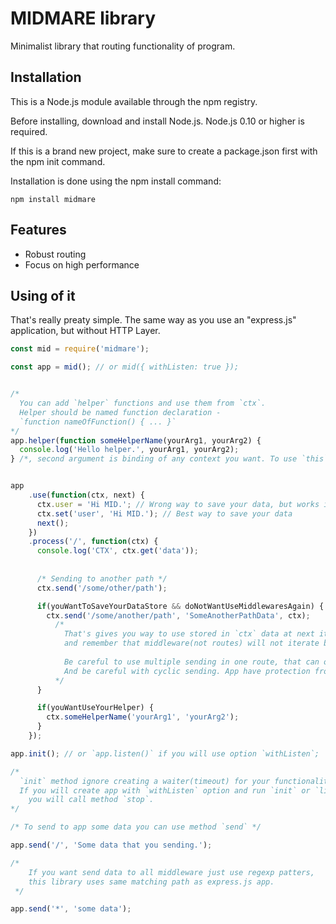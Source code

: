 # MIDMARE library

Minimalist library that routing functionality of program.

## Installation

This is a Node.js module available through the npm registry.

Before installing, download and install Node.js. Node.js 0.10 or higher is required.

If this is a brand new project, make sure to create a package.json first with the npm init command.

Installation is done using the npm install command:

```npm install midmare```

## Features

* Robust routing
* Focus on high performance

## Using of it

That's really preaty simple. The same way as you use an "express.js" application,
but without HTTP Layer.

```js
const mid = require('midmare');

const app = mid(); // or mid({ withListen: true });


/* 
  You can add `helper` functions and use them from `ctx`.
  Helper should be named function declaration - 
  `function nameOfFunction() { ... }`
*/
app.helper(function someHelperName(yourArg1, yourArg2) {
  console.log('Hello helper.', yourArg1, yourArg2);
} /*, second argument is binding of any context you want. To use `this` in function, by default - `app` */);


app
    .use(function(ctx, next) {
      ctx.user = 'Hi MID.'; // Wrong way to save your data, but works in current iteration context.
      ctx.set('user', 'Hi MID.'); // Best way to save your data
      next();
    })
    .process('/', function(ctx) {
      console.log('CTX', ctx.get('data'));
      
      
      /* Sending to another path */
      ctx.send('/some/other/path');

      if(youWantToSaveYourDataStore && doNotWantUseMiddlewaresAgain) {
        ctx.send('/some/another/path', 'SomeAnotherPathData', ctx);
          /* 
            That's gives you way to use stored in `ctx` data at next iteration
            and remember that middleware(not routes) will not iterate before `/some/another/path`
          
            Be careful to use multiple sending in one route, that can overload your app.
            And be careful with cyclic sending. App have protection from it.
          */
      }

      if(youWantUseYourHelper) {
        ctx.someHelperName('yourArg1', 'yourArg2');
      }
    });

app.init(); // or `app.listen()` if you will use option `withListen`;

/*
  `init` method ignore creating a waiter(timeout) for your functionality.
  If you will create app with `withListen` option and run `init` or `listen`, your application will not be closed until
    you will call method `stop`.
*/

/* To send to app some data you can use method `send` */

app.send('/', 'Some data that you sending.');

/* 
    If you want send data to all middleware just use regexp patters,
    this library uses same matching path as express.js app.
 */

app.send('*', 'some data');

``` 